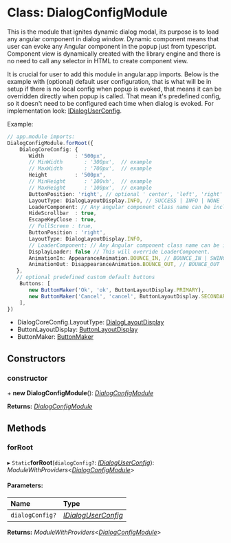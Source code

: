 # Class: DialogConfigModule

This is the module that ignites dynamic dialog modal, its purpose is to load any angular component in
dialog window. Dynamic component means that user can evoke any Angular component in the popup just from typescript. Component view
is dynamically created with the library engine and there is no need to call any selector in HTML to create component view.

It is crucial for user to add this module in angular.app imports.
Below is the example with (optional) default user configuration, that is what will be in setup if there is no
local config when popup is evoked, that means it can be overridden directly when popup is called.
That mean it's predefined config, so it doesn't need to be configured each time when dialog is evoked.
For implementation look: [IDialogUserConfig](#/documentation/Interface:%20IDialogUserConfig).

Example:
```typescript
// app.module imports:
DialogConfigModule.forRoot({
    DialogCoreConfig: {
       Width          : '500px',
       // MinWidth       : '300px',  // example
       // MaxWidth       : '700px',  // example
       Height         : '500px',
       // MinHeight      : '100vh',  // example
       // MaxHeight      : '100px',  // example
       ButtonPosition: 'right', // optional ' center', 'left', 'right'
       LayoutType: DialogLayoutDisplay.INFO, // SUCCESS | INFO | NONE | DANGER | WARNING
       LoaderComponent: // Any angular component class name can be included as a loader.
       HideScrollbar  : true,
       EscapeKeyClose : true,
       // FullScreen : true,
       ButtonPosition : 'right',
       LayoutType: DialogLayoutDisplay.INFO,
       // LoaderComponent: // Any Angular component class name can be included as a loader.
       DisplayLoader: false // This will override LoaderComponent.
       AnimationIn: AppearanceAnimation.BOUNCE_IN, // BOUNCE_IN | SWING | ZOOM_IN | ZOOM_IN_ROTATE | ELASTIC | JELLO | FADE_IN | SLIDE_IN_UP | SLIDE_IN_DOWN | SLIDE_IN_LEFT | SLIDE_IN_RIGHT | NONE
       AnimationOut: DisappearanceAnimation.BOUNCE_OUT, // BOUNCE_OUT | ZOOM_OUT | ZOOM_OUT_WIND | ZOOM_OUT_ROTATE | FLIP_OUT | SLIDE_OUT_UP | SLIDE_OUT_DOWN | SLIDE_OUT_LEFT | SLIDE_OUT_RIGHT | NONE
   },
   // optional predefined custom default buttons
    Buttons: [
       new ButtonMaker('Ok', 'ok', ButtonLayoutDisplay.PRIMARY),
       new ButtonMaker('Cancel', 'cancel', ButtonLayoutDisplay.SECONDARY)
    ],
})
```
* DialogCoreConfig.LayoutType: [DialogLayoutDisplay](#/documentation/Enum:%20DialogLayoutDisplay)
* ButtonLayoutDisplay: [ButtonLayoutDisplay](#/documentation/Enum:%20ButtonLayoutDisplay)
* ButtonMaker: [ButtonMaker](#/documentation/Class:%20ButtonMaker)

## Constructors

### constructor

\+ **new DialogConfigModule**(): [*DialogConfigModule*](#/documentation/Class:%20DialogConfigModule)

**Returns:** [*DialogConfigModule*](#/documentation/Class:%20DialogConfigModule)

## Methods

### forRoot

▸ `Static`**forRoot**(`dialogConfig?`: [*IDialogUserConfig*](#/documentation/Interface:%20IDialogUserConfig)): *ModuleWithProviders*<[*DialogConfigModule*](#/documentation/Class:%20DialogConfigModule)\>

#### Parameters:

| Name | Type |
| :------ | :------ |
| `dialogConfig?` | [*IDialogUserConfig*](#/documentation/Interface:%20IDialogUserConfig) |

**Returns:** *ModuleWithProviders*<[*DialogConfigModule*](#/documentation/Class:%20DialogConfigModule)\>
